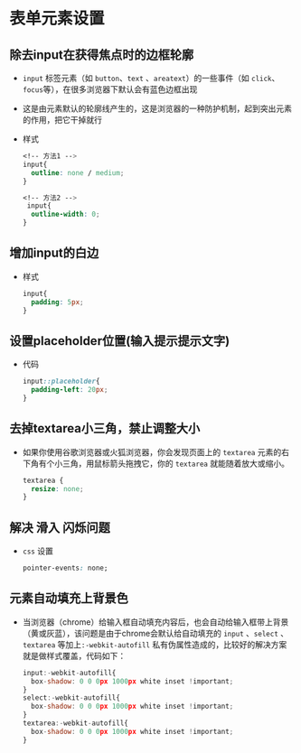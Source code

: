 # 表单元素设置

## 除去input在获得焦点时的边框轮廓

  - `input` 标签元素（如 `button`、`text` 、`areatext`）的一些事件（如 `click`、`focus`等），在很多浏览器下默认会有蓝色边框出现

  - 这是由元素默认的轮廓线产生的，这是浏览器的一种防护机制，起到突出元素的作用，把它干掉就行

  - 样式

    ```css
    <!-- 方法1 -->
    input{
      outline: none / medium;
    }
    ```

    ```css
    <!-- 方法2 -->
     input{
      outline-width: 0;
    }
    ```

## 增加input的白边

  - 样式

    ```css
    input{
      padding: 5px;
    }
    ```

## 设置placeholder位置(输入提示提示文字)

  - 代码

    ```css
    input::placeholder{
      padding-left: 20px;
    }
    ```

## 去掉textarea小三角，禁止调整大小

  - 如果你使用谷歌浏览器或火狐浏览器，你会发现页面上的 `textarea` 元素的右下角有个小三角，用鼠标箭头拖拽它，你的 `textarea` 就能随着放大或缩小。

    ```css
    textarea {
      resize: none;
    }
    ```

## 解决 滑入 闪烁问题

  - `css` 设置

    ```css
    pointer-events: none;
    ```

## 元素自动填充上背景色

  - 当浏览器（chrome）给输入框自动填充内容后，也会自动给输入框带上背景（黄或灰蓝），该问题是由于chrome会默认给自动填充的 `input` 、`select` 、`textarea` 等加上`:-webkit-autofill` 私有伪属性造成的，比较好的解决方案就是做样式覆盖，代码如下：

    ```javascript
    input:-webkit-autofill{
      box-shadow: 0 0 0px 1000px white inset !important;
    }
    select:-webkit-autofill{
      box-shadow: 0 0 0px 1000px white inset !important;
    }
    textarea:-webkit-autofill{
      box-shadow: 0 0 0px 1000px white inset !important;
    }
    ```
